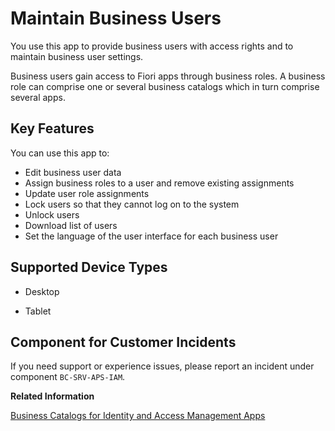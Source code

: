 <!-- loioe40e710321c74f28916affa9ae984bce -->

# Maintain Business Users

You use this app to provide business users with access rights and to maintain business user settings.



Business users gain access to Fiori apps through business roles. A business role can comprise one or several business catalogs which in turn comprise several apps.



<a name="loioe40e710321c74f28916affa9ae984bce__section_hnq_nyg_jfb"/>

## Key Features

You can use this app to:



-   Edit business user data
-   Assign business roles to a user and remove existing assignments
-   Update user role assignments
-   Lock users so that they cannot log on to the system
-   Unlock users
-   Download list of users
-   Set the language of the user interface for each business user



<a name="loioe40e710321c74f28916affa9ae984bce__supported_devices"/>

## Supported Device Types

-   Desktop

-   Tablet




<a name="loioe40e710321c74f28916affa9ae984bce__customer_component"/>

## Component for Customer Incidents

If you need support or experience issues, please report an incident under component `BC-SRV-APS-IAM`.

**Related Information**  


[Business Catalogs for Identity and Access Management Apps](business-catalogs-for-identity-and-access-management-apps-9bbbfc7.md "Get an overview of available business role catalogs and their restrictions.")

